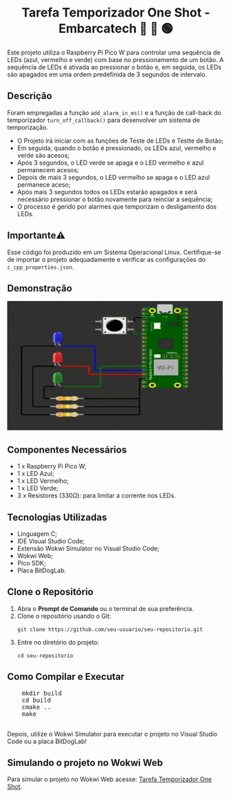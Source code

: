 <h1 align="center">Tarefa Temporizador One Shot - Embarcatech 🔵 🔴 🟢  </h1>
<p>Este projeto utiliza o Raspberry Pi Pico W para controlar uma sequência de LEDs (azul, vermelho e verde) com base no pressionamento de um botão. A sequência de LEDs é ativada ao pressionar o botão e, em seguida, os LEDs são apagados em uma ordem predefinida de 3 segundos de intervalo.</p>   

<h2>Descrição</h2>
<p>Foram empregadas a função <code>add_alarm_in_ms()</code> e a função de call-back do temporizador <code>turn_off_callback()</code> para desenvolver um sistema de temporização.</p>
<ul>
    <li>O Projeto irá iniciar com as  funções de Teste de LEDs e Testte de Botão;</li>
    <li>Em seguida, quando o botão é pressionado, os LEDs azul, vermelho e verde são acesos;</li>
    <li>Após 3 segundos, o LED verde se apaga e o LED vermelho e azul permanecem acesos;</li>
    <li>Depois de mais 3 segundos, o LED vermelho se apaga e o LED azul permanece aceso;</li>
    <li>Após mais 3 segundos todos os LEDs estarão apagados e será necessário pressionar o botão novamente para reinciar a sequência;</li>
    <li>O processo é gerido por alarmes que temporizam o desligamento dos LEDs.</li>   
</ul>

<h2>Importante⚠️</h2>
<p>Esse código foi produzido em um Sistema Operacional Linux. Certifique-se de importar o projeto adequadamente e verificar as configurações do <code>c_cpp_properties.json</code>.</p>

<h2>Demonstração</h2>
    <img src="assets/1.gif" width="500" height="300">

<h2>Componentes Necessários</h2>
    <ul>
        <li>1 x Raspberry Pi Pico W;</li>
        <li>1 x LED Azul;</li>
        <li>1 x LED Vermelho;</li>
        <li>1 x LED Verde;</li>
        <li>3 x Resistores (330Ω): para limitar a corrente nos LEDs.</li>
    </ul>
    
<h2>Tecnologias Utilizadas</h2>
  <ul>
    <li>Linguagem C;</li>
    <li>IDE Visual Studio Code;</li>
    <li>Extensão Wokwi Simulator no Visual Studio Code;</li>
    <li>Wokwi Web;</li>
    <li>Pico SDK;</li>
    <li>Placa BitDogLab.</li>  
  </ul>

<h2>Clone o Repositório</h2>
  <ol>
     <li>Abra o <strong>Prompt de Comando</strong> ou o terminal de sua preferência.</li>
     <li>Clone o repositório usando o Git:
       <pre><code>git clone https://github.com/seu-usuario/seu-repositorio.git</code></pre>
     </li>
      <li>Entre no diretório do projeto:
          <pre><code>cd seu-repositorio</code></pre>
      </li>
  </ol>
  
<h2>Como Compilar e Executar</h2>
    <pre>
    mkdir build
    cd build
    cmake ..
    make
    </pre>
    <p>Depois, utilize o Wokwi Simulator para executar o projeto no Visual Studio Code ou a placa BitDogLab!</p>
    
<h2>Simulando o projeto no Wokwi Web</h2>
  <p>Para simular o projeto no Wokwi Web acesse: <a href="https://wokwi.com/projects/421833577874139137" target="_blank">Tarefa Temporizador One Shot</a>.</p>
